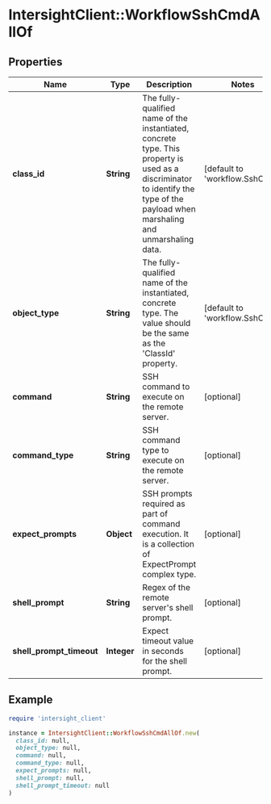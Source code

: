 # IntersightClient::WorkflowSshCmdAllOf

## Properties

| Name | Type | Description | Notes |
| ---- | ---- | ----------- | ----- |
| **class_id** | **String** | The fully-qualified name of the instantiated, concrete type. This property is used as a discriminator to identify the type of the payload when marshaling and unmarshaling data. | [default to &#39;workflow.SshCmd&#39;] |
| **object_type** | **String** | The fully-qualified name of the instantiated, concrete type. The value should be the same as the &#39;ClassId&#39; property. | [default to &#39;workflow.SshCmd&#39;] |
| **command** | **String** | SSH command to execute on the remote server. | [optional] |
| **command_type** | **String** | SSH command type to execute on the remote server. | [optional] |
| **expect_prompts** | **Object** | SSH prompts required as part of command execution. It is a collection of ExpectPrompt complex type. | [optional] |
| **shell_prompt** | **String** | Regex of the remote server&#39;s shell prompt. | [optional] |
| **shell_prompt_timeout** | **Integer** | Expect timeout value in seconds for the shell prompt. | [optional] |

## Example

```ruby
require 'intersight_client'

instance = IntersightClient::WorkflowSshCmdAllOf.new(
  class_id: null,
  object_type: null,
  command: null,
  command_type: null,
  expect_prompts: null,
  shell_prompt: null,
  shell_prompt_timeout: null
)
```

